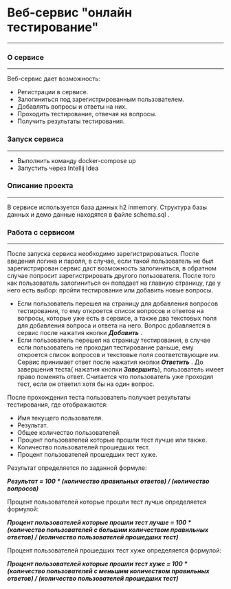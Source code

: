 # **Веб-сервис "онлайн тестирование"**
_______________________________

### О сервисе
_____________

Веб-сервис дает возможность:
   *  Регистрации в сервисе.
   *  Залогиниться под зарегистрированным пользователем.
   *  Добавлять вопросы и ответы на них.
   *  Проходить тестирование, отвечая на вопросы.
   *  Получить результаты тестирования.
   
   
### Запуск сервиса
__________________
   
 * Выполнить команду docker-compose up  
 * Запустить через Intellij Idea
 
### Описание проекта
____________________

В сервисе используется база данных h2 inmemory. Структура базы данных и демо данные находятся в файле schema.sql . 
   
### Работа с сервисом
_________________

После запуска сервиса необходимо зарегистрироваться. После введения логина и пароля, в случае, если такой пользователь 
не был зарегистрирован сервис даст возможность залогиниться, в обратном случае попросит зарегистрировать другого пользователя.
После того как пользователь залогиниться он попадает на главную страницу, где у него есть выбор: пройти тестирование или
добавить новые вопросы. 
* Если пользователь перешел на страницу для добавления вопросов тестирования, то ему откроется список вопросов и ответов на вопросы,
 которые уже есть в сервисе, а также два текстовых поля для добавления вопроса и ответа на него. Вопрос добавляется в 
 сервис после  нажатия кнопки _**Добавить**_ .
* Если пользователь перешел на страницу тестирования, в случае если пользователь не проходил тестирование раньше,
ему откроется список вопросов и текстовые поля соответствующие им. Сервис принимает ответ после нажатия кнопки
 **_Ответить_** . До завершения теста( нажатия кнопки **_Завершить_**), пользователь имеет право поменять ответ.
 Считается что пользователь уже проходил тест, если он ответил хотя бы на один вопрос.
 
 После прохождения теста пользователь получает результаты тестирования, где отображаются:
 * Имя текущего пользователя.
 * Результат.
 * Общее количество пользователей.
 * Процент пользователей которые прошли тест лучше или также.
 * Количество пользователей прошедших тест.
 * Процент пользователей прошедших тест хуже.
 
 
 Результат определяется по заданной формуле:  
 
 _**Результат = 100 * (количество правильных ответов) /  (количество вопросов)**_
 
 Процент пользователей которые прошли тест лучше определяется формулой:
 
 _**Процент пользователей которые прошли тест лучше = 100 * (количество пользователей с большим количеством правильных ответов) / (количество пользователей прошедших тест)**_
 
 Процент пользователей прошедших тест хуже определяется формулой:
 
 _**Процент пользователей которые прошли тест хуже = 100 * (количество пользователей с меньшим количеством правильных ответов) / (количество пользователей прошедших тест)**_
 
 
  
 

